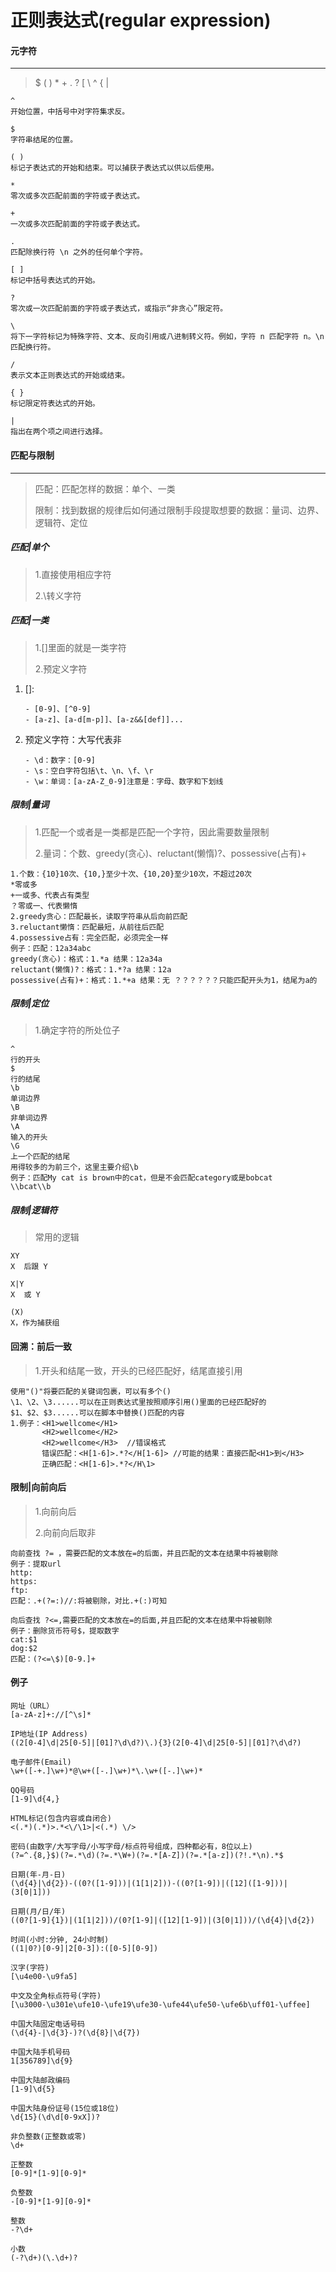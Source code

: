 # 正则表达式(regular expression)

#### 元字符

---

> $ ( ) * + . ? [ \  ^ { |

```
^
开始位置，中括号中对字符集求反。

$
字符串结尾的位置。

( )
标记子表达式的开始和结束。可以捕获子表达式以供以后使用。

*
零次或多次匹配前面的字符或子表达式。

+
一次或多次匹配前面的字符或子表达式。

.
匹配除换行符 \n 之外的任何单个字符。

[ ]
标记中括号表达式的开始。

?
零次或一次匹配前面的字符或子表达式，或指示“非贪心”限定符。

\
将下一字符标记为特殊字符、文本、反向引用或八进制转义符。例如，字符 n 匹配字符 n。\n 匹配换行符。

/
表示文本正则表达式的开始或结束。

{ }
标记限定符表达式的开始。

|
指出在两个项之间进行选择。
```

#### 匹配与限制

---

> 匹配：匹配怎样的数据：单个、一类
>
> 限制：找到数据的规律后如何通过限制手段提取想要的数据：量词、边界、逻辑符、定位

##### 匹配|单个

> 1.直接使用相应字符
>
> 2.\转义字符



##### 匹配|一类

> 1.[]里面的就是一类字符
>
> 2.预定义字符

1. []:

   ```
   - [0-9]、[^0-9]
   - [a-z]、[a-d[m-p]]、[a-z&&[def]]...
   ```

2. 预定义字符：大写代表非

   ```
   - \d：数字：[0-9]
   - \s：空白字符包括\t、\n、\f、\r
   - \w：单词：[a-zA-Z_0-9]注意是：字母、数字和下划线
   ```

##### 限制|量词

> 1.匹配一个或者是一类都是匹配一个字符，因此需要数量限制
>
> 2.量词：个数、greedy(贪心)、reluctant(懒惰)?、possessive(占有)+

```
1.个数：{10}10次、{10,}至少十次、{10,20}至少10次，不超过20次
*零或多
+一或多、代表占有类型
？零或一、代表懒惰
2.greedy贪心：匹配最长，读取字符串从后向前匹配
3.reluctant懒惰：匹配最短，从前往后匹配
4.possessive占有：完全匹配，必须完全一样
例子：匹配：12a34abc 
greedy(贪心)：格式：1.*a 结果：12a34a
reluctant(懒惰)?：格式：1.*?a 结果：12a
possessive(占有)+：格式：1.*+a 结果：无 ？？？？？？只能匹配开头为1，结尾为a的

```

##### 限制|定位

> 1.确定字符的所处位子

```
^
行的开头
$
行的结尾
\b
单词边界
\B
非单词边界
\A
输入的开头
\G
上一个匹配的结尾
用得较多的为前三个，这里主要介绍\b
例子：匹配My cat is brown中的cat，但是不会匹配category或是bobcat
\\bcat\\b
```

##### 限制|逻辑符

> 常用的逻辑

```
XY
X  后跟 Y

X|Y
X  或 Y

(X)
X，作为捕获组
```

#### 回溯：前后一致

> 1.开头和结尾一致，开头的已经匹配好，结尾直接引用

```
使用"()"将要匹配的关键词包裹，可以有多个()
\1、\2、\3......可以在正则表达式里按照顺序引用()里面的已经匹配好的
$1、$2、$3......可以在脚本中替换()匹配的内容
1.例子：<H1>wellcome</H1> 
	   <H2>wellcome</H2> 
	   <H2>wellcome</H3>  //错误格式
	   错误匹配：<H[1-6]>.*?</H[1-6]> //可能的结果：直接匹配<H1>到</H3>
	   正确匹配：<H[1-6]>.*?</H\1>  
```





#### 限制|向前向后

>1.向前向后
>
>2.向前向后取非

```
向前查找 ?= ，需要匹配的文本放在=的后面，并且匹配的文本在结果中将被剔除
例子：提取url
http:
https:
ftp:
匹配：.+(?=:)//:将被剔除，对比.+(:)可知

向后查找 ?<=,需要匹配的文本放在=的后面,并且匹配的文本在结果中将被剔除
例子：删除货币符号$，提取数字
cat:$1
dog:$2
匹配：(?<=\$)[0-9.]+
```



#### 例子

```
网址（URL）
[a-zA-z]+://[^\s]*

IP地址(IP Address)
((2[0-4]\d|25[0-5]|[01]?\d\d?)\.){3}(2[0-4]\d|25[0-5]|[01]?\d\d?)

电子邮件(Email)
\w+([-+.]\w+)*@\w+([-.]\w+)*\.\w+([-.]\w+)*

QQ号码
[1-9]\d{4,}

HTML标记(包含内容或自闭合)
<(.*)(.*)>.*<\/\1>|<(.*) \/>

密码(由数字/大写字母/小写字母/标点符号组成，四种都必有，8位以上)
(?=^.{8,}$)(?=.*\d)(?=.*\W+)(?=.*[A-Z])(?=.*[a-z])(?!.*\n).*$

日期(年-月-日)
(\d{4}|\d{2})-((0?([1-9]))|(1[1|2]))-((0?[1-9])|([12]([1-9]))|(3[0|1]))

日期(月/日/年)
((0?[1-9]{1})|(1[1|2]))/(0?[1-9]|([12][1-9])|(3[0|1]))/(\d{4}|\d{2})

时间(小时:分钟, 24小时制)
((1|0?)[0-9]|2[0-3]):([0-5][0-9])

汉字(字符)
[\u4e00-\u9fa5]

中文及全角标点符号(字符)
[\u3000-\u301e\ufe10-\ufe19\ufe30-\ufe44\ufe50-\ufe6b\uff01-\uffee]

中国大陆固定电话号码
(\d{4}-|\d{3}-)?(\d{8}|\d{7})

中国大陆手机号码
1[356789]\d{9}

中国大陆邮政编码
[1-9]\d{5}

中国大陆身份证号(15位或18位)
\d{15}(\d\d[0-9xX])?

非负整数(正整数或零)
\d+

正整数
[0-9]*[1-9][0-9]*

负整数
-[0-9]*[1-9][0-9]*

整数
-?\d+

小数
(-?\d+)(\.\d+)?
```

